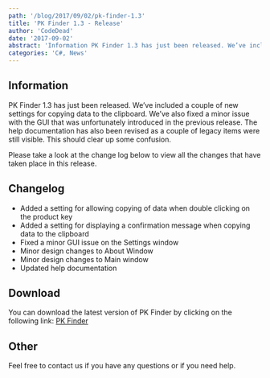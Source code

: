 ```yaml
---
path: '/blog/2017/09/02/pk-finder-1.3'
title: 'PK Finder 1.3 - Release'
author: 'CodeDead'
date: '2017-09-02'
abstract: 'Information PK Finder 1.3 has just been released. We’ve included a couple of new settings for copying data to the clipboard. We’ve also fixed a minor issue with the GUI that was unfortunately introduced in the previous release. The help documentation has...'
categories: 'C#, News'
---
```


## Information

PK Finder 1.3 has just been released. We’ve included a couple of new settings for copying data to the clipboard. We’ve also fixed a minor issue with the GUI that was unfortunately introduced in the previous release. The help documentation has also been revised as a couple of legacy items were still visible. This should clear up some confusion.

Please take a look at the change log below to view all the changes that have taken place in this release.

## Changelog

- Added a setting for allowing copying of data when double clicking on the product key
- Added a setting for displaying a confirmation message when copying data to the clipboard
- Fixed a minor GUI issue on the Settings window
- Minor design changes to About Window
- Minor design changes to Main window
- Updated help documentation

## Download

You can download the latest version of PK Finder by clicking on the following link:
<a href="/software/pk-finder">PK Finder</a>

## Other

Feel free to contact us if you have any questions or if you need help.
